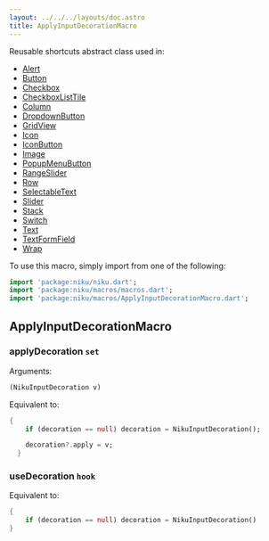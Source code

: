 ```yaml
---
layout: ../../../layouts/doc.astro
title: ApplyInputDecorationMacro
---
```

Reusable shortcuts abstract class used in:
- [Alert](/docs/widgets/alert)
- [Button](/docs/widgets/button)
- [Checkbox](/docs/widgets/checkbox)
- [CheckboxListTile](/docs/widgets/checkboxListTile)
- [Column](/docs/widgets/column)
- [DropdownButton](/docs/widgets/dropdownButton)
- [GridView](/docs/widgets/gridView)
- [Icon](/docs/widgets/icon)
- [IconButton](/docs/widgets/iconButton)
- [Image](/docs/widgets/image)
- [PopupMenuButton](/docs/widgets/popupMenuButton)
- [RangeSlider](/docs/widgets/rangeSlider)
- [Row](/docs/widgets/row)
- [SelectableText](/docs/widgets/selectableText)
- [Slider](/docs/widgets/slider)
- [Stack](/docs/widgets/stack)
- [Switch](/docs/widgets/switch)
- [Text](/docs/widgets/text)
- [TextFormField](/docs/widgets/textFormField)
- [Wrap](/docs/widgets/wrap)


To use this macro, simply import from one of the following:
```dart
import 'package:niku/niku.dart';
import 'package:niku/macros/macros.dart';
import 'package:niku/macros/ApplyInputDecorationMacro.dart';
```
## ApplyInputDecorationMacro

### applyDecoration `set`

Arguments:
```dart
(NikuInputDecoration v) 
```

Equivalent to:
```dart
{
    if (decoration == null) decoration = NikuInputDecoration();

    decoration?.apply = v;
  }
```

### useDecoration `hook`

Equivalent to:
```dart
{
    if (decoration == null) decoration = NikuInputDecoration()
}
```

